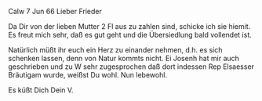  Calw 7 Jun 66
Lieber Frieder

Da Dir von der lieben Mutter 2 Fl aus zu zahlen sind, schicke ich sie hiemit. Es freut mich sehr, daß es gut geht und die Übersiedlung bald vollendet ist.

Natürlich müßt ihr euch ein Herz zu einander nehmen, d.h. es sich schenken lassen, denn von Natur kommts nicht. Ei Josenh hat mir auch geschrieben und zu W sehr zugesprochen daß dort indessen Rep Elsaesser Bräutigam wurde, weißst Du wohl. Nun lebewohl.

 Es küßt Dich
 Dein V.
